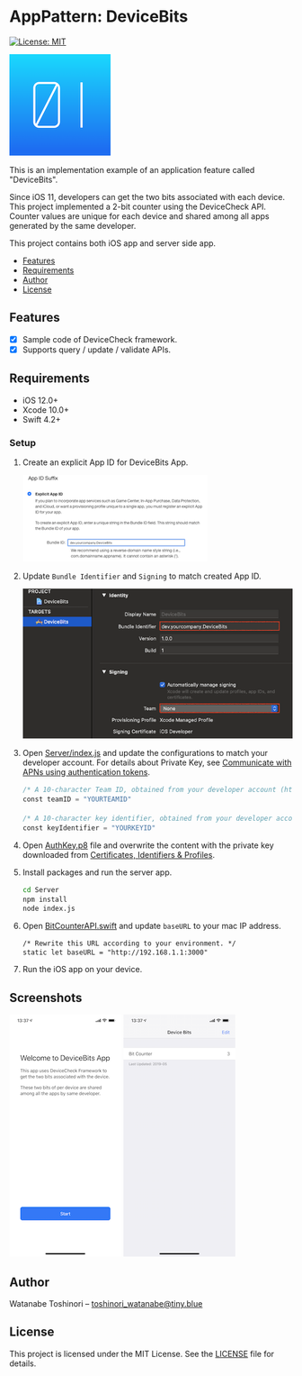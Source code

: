 # AppPattern: DeviceBits

[![License: MIT](https://img.shields.io/badge/License-MIT-yellow.svg)](https://opensource.org/licenses/MIT)

![AppIcon](Preview/AppIcon.png)

This is an implementation example of an application feature called "DeviceBits".

Since iOS 11, developers can get the two bits associated with each device.
This project implemented a 2-bit counter using the DeviceCheck API. 
Counter values ​​are unique for each device and shared among all apps generated by the same developer.

This project contains both iOS app and server side app. 

- [Features](#Features)
- [Requirements](#requirements)
- [Author](#author)
- [License](#license)

## Features
- [x] Sample code of DeviceCheck framework.
- [x] Supports query / update / validate APIs.

## Requirements

* iOS 12.0+
* Xcode 10.0+
* Swift 4.2+

### Setup

1. Create an explicit App ID for DeviceBits App.

   ![setup1](Preview/setup1.png)

2. Update `Bundle Identifier` and `Signing` to match created App ID.

   ![setup2](Preview/setup2.png)

3. Open [Server/index.js](Server/index.js) and update the configurations to match your developer account. For details about Private Key, see [Communicate with APNs using authentication tokens](https://help.apple.com/developer-account/#/deva05921840).

	```swift
	/* A 10-character Team ID, obtained from your developer account (https://developer.apple.com/account/) */
	const teamID = "YOURTEAMID"
	
	/* A 10-character key identifier, obtained from your developer account (https://developer.apple.com/account/) */
	const keyIdentifier = "YOURKEYID"
	```

4. Open [AuthKey.p8](Server/AuthKey.p8) file and overwrite the content with the private key downloaded from [Certificates, Identifiers & Profiles](https://developer.apple.com/account/ios/certificate).

5. Install packages and run the server app.

	```sh
	cd Server
	npm install
	node index.js
	```

6. Open [BitCounterAPI.swift](DeviceBits/BitCounterAPI.swift) and update `baseURL` to your mac IP address.

	```swith
	/* Rewrite this URL according to your environment. */
	static let baseURL = "http://192.168.1.1:3000"
	```

7. Run the iOS app on your device.

## Screenshots

![Preview1](Preview/preview1.png)
![Preview2](Preview/preview2.png)

## Author

Watanabe Toshinori – toshinori_watanabe@tiny.blue

## License

This project is licensed under the MIT License. See the [LICENSE](LICENSE) file for details.
